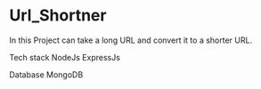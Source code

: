 # Url_Shortner
In this Project can take a long URL and convert it to a shorter URL. 

Tech stack
NodeJs
ExpressJs

Database
MongoDB
